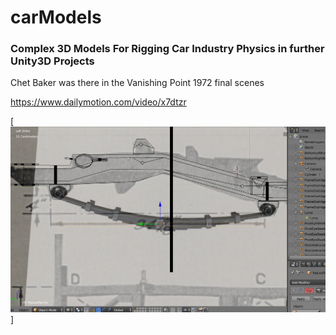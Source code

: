 # carModels

### Complex 3D Models For Rigging Car Industry Physics in further Unity3D Projects


Chet Baker was there in the Vanishing Point 1972 final scenes

https://www.dailymotion.com/video/x7dtzr


[![vendedor de mota tintado de blanco por pederasta ... ](https://raw.githubusercontent.com/rgarro/carModels/main/willyschassis.PNG)]
